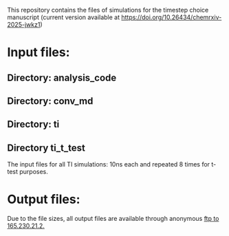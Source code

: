 This repository contains the files of simulations for the timestep choice manuscript (current version available at https://doi.org/10.26434/chemrxiv-2025-jwkz1)

# Input files: #

## Directory: analysis_code ##

## Directory: conv_md ##

## Directory: ti ##

## Directory ti_t_test ## 
The input files for all TI simulations: 10ns each and repeated 8 times for t-test purposes.

# Output files: #
  Due to the file sizes, all output files are available through anonymous [ftp to 165.230.21.2.](ftp://165.230.21.2/)  
